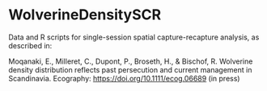 # WolverineDensitySCR

Data and R scripts for single-session spatial capture-recapture analysis, as described in:

Moqanaki, E., Milleret, C., Dupont, P., Broseth, H., & Bischof, R. Wolverine density distribution reflects past persecution and current management in Scandinavia. Ecography: https://doi.org/10.1111/ecog.06689 (in press)
